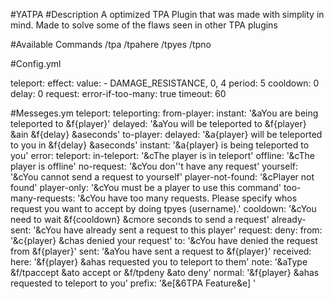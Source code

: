#YATPA 
#Description
A optimized TPA Plugin that was made with simplity in mind. Made to solve some of the flaws seen in other TPA plugins

#Available Commands
/tpa /tpahere /tpyes /tpno

#Config.yml

teleport:
  effect:
    value:
    - DAMAGE_RESISTANCE, 0, 4
    period: 5
  cooldown: 0
  delay: 0
request:
  error-if-too-many: true
  timeout: 60

#Messeges.ym
teleport:
  teleporting:
    from-player:
      instant: '&aYou are being teleported to &f{player}'
      delayed: '&aYou will be teleported to &f{player} &ain &f{delay} &aseconds'
    to-player:
      delayed: '&a{player} will be teleported to you in &f{delay} &aseconds'
      instant: '&a{player} is being teleported to you'
error:
  teleport:
    in-teleport: '&cThe player is in teleport'
    offline: '&cThe player is offline'
  no-request: '&cYou don''t have any request'
  yourself: '&cYou cannot send a request to yourself'
  player-not-found: '&cPlayer not found'
  player-only: '&cYou must be a player to use this command'
  too-many-requests: '&cYou have too many requests. Please specify whos request you
    want to accept by doing tpyes (username).'
  cooldown: '&cYou need to wait &f{cooldown} &cmore seconds to send a request'
  already-sent: '&cYou have already sent a request to this player'
request:
  deny:
    from: '&c{player} &chas denied your request'
    to: '&cYou have denied the request from &f{player}'
  sent: '&aYou have sent a request to &f{player}'
  received:
    here: '&f{player} &ahas requested you to teleport to them'
    note: '&aType &f/tpaccept &ato accept or &f/tpdeny &ato deny'
    normal: '&f{player} &ahas requested to teleport to you'
prefix: '&e[&6TPA Feature&e] '
